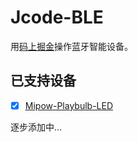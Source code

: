 # Jcode-BLE

用[码上掘金](https://code.juejin.cn/)操作蓝牙智能设备。

## 已支持设备

-   [x] [Mipow-Playbulb-LED](https://www.aliexpress.com/item/1005003339962930.html)

逐步添加中...

